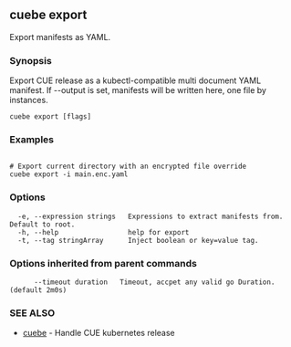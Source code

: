 ## cuebe export

Export manifests as YAML.

### Synopsis


Export CUE release as a kubectl-compatible multi document YAML manifest.
If --output is set, manifests will be written here, one file by instances.
		

```
cuebe export [flags]
```

### Examples

```

# Export current directory with an encrypted file override
cuebe export -i main.enc.yaml

```

### Options

```
  -e, --expression strings   Expressions to extract manifests from. Default to root.
  -h, --help                 help for export
  -t, --tag stringArray      Inject boolean or key=value tag.
```

### Options inherited from parent commands

```
      --timeout duration   Timeout, accpet any valid go Duration. (default 2m0s)
```

### SEE ALSO

* [cuebe](cli/cuebe.md)	 - Handle CUE kubernetes release

